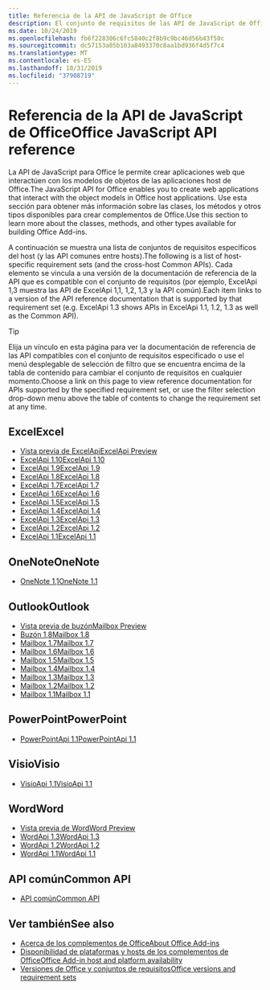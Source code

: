 ```yaml
---
title: Referencia de la API de JavaScript de Office
description: El conjunto de requisitos de las API de JavaScript de Office por host
ms.date: 10/24/2019
ms.openlocfilehash: fb6f228306c6fc5840c2f8b9c9bc46d56b43f50c
ms.sourcegitcommit: dc57153a05b103a8493370c8aa1bd936f4d5f7c4
ms.translationtype: MT
ms.contentlocale: es-ES
ms.lasthandoff: 10/31/2019
ms.locfileid: "37908719"
---
```

# <a name="office-javascript-api-reference"></a><span data-ttu-id="8f212-103">Referencia de la API de JavaScript de Office</span><span class="sxs-lookup"><span data-stu-id="8f212-103">Office JavaScript API reference</span></span>

<span data-ttu-id="8f212-104">La API de JavaScript para Office le permite crear aplicaciones web que interactúen con los modelos de objetos de las aplicaciones host de Office.</span><span class="sxs-lookup"><span data-stu-id="8f212-104">The JavaScript API for Office enables you to create web applications that interact with the object models in Office host applications.</span></span> <span data-ttu-id="8f212-105">Use esta sección para obtener más información sobre las clases, los métodos y otros tipos disponibles para crear complementos de Office.</span><span class="sxs-lookup"><span data-stu-id="8f212-105">Use this section to learn more about the classes, methods, and other types available for building Office Add-ins.</span></span>

<span data-ttu-id="8f212-106">A continuación se muestra una lista de conjuntos de requisitos específicos del host (y las API comunes entre hosts).</span><span class="sxs-lookup"><span data-stu-id="8f212-106">The following is a list of host-specific requirement sets (and the cross-host Common APIs).</span></span> <span data-ttu-id="8f212-107">Cada elemento se vincula a una versión de la documentación de referencia de la API que es compatible con el conjunto de requisitos (por ejemplo, ExcelApi 1,3 muestra las API de ExcelApi 1,1, 1,2, 1,3 y la API común).</span><span class="sxs-lookup"><span data-stu-id="8f212-107">Each item links to a version of the API reference documentation that is supported by that requirement set (e.g. ExcelApi 1.3 shows APIs in ExcelApi 1.1, 1.2, 1.3 as well as the Common API).</span></span>

> [!TIP]
> <span data-ttu-id="8f212-108">Elija un vínculo en esta página para ver la documentación de referencia de las API compatibles con el conjunto de requisitos especificado o use el menú desplegable de selección de filtro que se encuentra encima de la tabla de contenido para cambiar el conjunto de requisitos en cualquier momento.</span><span class="sxs-lookup"><span data-stu-id="8f212-108">Choose a link on this page to view reference documentation for APIs supported by the specified requirement set, or use the filter selection drop-down menu above the table of contents to change the requirement set at any time.</span></span>

## <a name="excel"></a><span data-ttu-id="8f212-109">Excel</span><span class="sxs-lookup"><span data-stu-id="8f212-109">Excel</span></span>

- [<span data-ttu-id="8f212-110">Vista previa de ExcelApi</span><span class="sxs-lookup"><span data-stu-id="8f212-110">ExcelApi Preview</span></span>](/javascript/api/excel?view=excel-js-preview)
- [<span data-ttu-id="8f212-111">ExcelApi 1.10</span><span class="sxs-lookup"><span data-stu-id="8f212-111">ExcelApi 1.10</span></span>](/javascript/api/excel?view=excel-js-1.10)
- [<span data-ttu-id="8f212-112">ExcelApi 1.9</span><span class="sxs-lookup"><span data-stu-id="8f212-112">ExcelApi 1.9</span></span>](/javascript/api/excel?view=excel-js-1.9)
- [<span data-ttu-id="8f212-113">ExcelApi 1.8</span><span class="sxs-lookup"><span data-stu-id="8f212-113">ExcelApi 1.8</span></span>](/javascript/api/excel?view=excel-js-1.8)
- [<span data-ttu-id="8f212-114">ExcelApi 1.7</span><span class="sxs-lookup"><span data-stu-id="8f212-114">ExcelApi 1.7</span></span>](/javascript/api/excel?view=excel-js-1.7)
- [<span data-ttu-id="8f212-115">ExcelApi 1.6</span><span class="sxs-lookup"><span data-stu-id="8f212-115">ExcelApi 1.6</span></span>](/javascript/api/excel?view=excel-js-1.6)
- [<span data-ttu-id="8f212-116">ExcelApi 1.5</span><span class="sxs-lookup"><span data-stu-id="8f212-116">ExcelApi 1.5</span></span>](/javascript/api/excel?view=excel-js-1.5)
- [<span data-ttu-id="8f212-117">ExcelApi 1.4</span><span class="sxs-lookup"><span data-stu-id="8f212-117">ExcelApi 1.4</span></span>](/javascript/api/excel?view=excel-js-1.4)
- [<span data-ttu-id="8f212-118">ExcelApi 1.3</span><span class="sxs-lookup"><span data-stu-id="8f212-118">ExcelApi 1.3</span></span>](/javascript/api/excel?view=excel-js-1.3)
- [<span data-ttu-id="8f212-119">ExcelApi 1.2</span><span class="sxs-lookup"><span data-stu-id="8f212-119">ExcelApi 1.2</span></span>](/javascript/api/excel?view=excel-js-1.2)
- [<span data-ttu-id="8f212-120">ExcelApi 1.1</span><span class="sxs-lookup"><span data-stu-id="8f212-120">ExcelApi 1.1</span></span>](/javascript/api/excel?view=excel-js-1.1)

## <a name="onenote"></a><span data-ttu-id="8f212-121">OneNote</span><span class="sxs-lookup"><span data-stu-id="8f212-121">OneNote</span></span>

- [<span data-ttu-id="8f212-122">OneNote 1,1</span><span class="sxs-lookup"><span data-stu-id="8f212-122">OneNote 1.1</span></span>](/javascript/api/onenote?view=onenote-js-1.1)

## <a name="outlook"></a><span data-ttu-id="8f212-123">Outlook</span><span class="sxs-lookup"><span data-stu-id="8f212-123">Outlook</span></span>

- [<span data-ttu-id="8f212-124">Vista previa de buzón</span><span class="sxs-lookup"><span data-stu-id="8f212-124">Mailbox Preview</span></span>](/javascript/api/outlook?view=outlook-js-preview)
- [<span data-ttu-id="8f212-125">Buzón 1,8</span><span class="sxs-lookup"><span data-stu-id="8f212-125">Mailbox 1.8</span></span>](/javascript/api/outlook?view=outlook-js-1.8)
- [<span data-ttu-id="8f212-126">Mailbox 1.7</span><span class="sxs-lookup"><span data-stu-id="8f212-126">Mailbox 1.7</span></span>](/javascript/api/outlook?view=outlook-js-1.7)
- [<span data-ttu-id="8f212-127">Mailbox 1.6</span><span class="sxs-lookup"><span data-stu-id="8f212-127">Mailbox 1.6</span></span>](/javascript/api/outlook?view=outlook-js-1.6)
- [<span data-ttu-id="8f212-128">Mailbox 1.5</span><span class="sxs-lookup"><span data-stu-id="8f212-128">Mailbox 1.5</span></span>](/javascript/api/outlook?view=outlook-js-1.5)
- [<span data-ttu-id="8f212-129">Mailbox 1.4</span><span class="sxs-lookup"><span data-stu-id="8f212-129">Mailbox 1.4</span></span>](/javascript/api/outlook?view=outlook-js-1.4)
- [<span data-ttu-id="8f212-130">Mailbox 1.3</span><span class="sxs-lookup"><span data-stu-id="8f212-130">Mailbox 1.3</span></span>](/javascript/api/outlook?view=outlook-js-1.3)
- [<span data-ttu-id="8f212-131">Mailbox 1.2</span><span class="sxs-lookup"><span data-stu-id="8f212-131">Mailbox 1.2</span></span>](/javascript/api/outlook?view=outlook-js-1.2)
- [<span data-ttu-id="8f212-132">Mailbox 1.1</span><span class="sxs-lookup"><span data-stu-id="8f212-132">Mailbox 1.1</span></span>](/javascript/api/outlook?view=outlook-js-1.1)

## <a name="powerpoint"></a><span data-ttu-id="8f212-133">PowerPoint</span><span class="sxs-lookup"><span data-stu-id="8f212-133">PowerPoint</span></span>

- [<span data-ttu-id="8f212-134">PowerPointApi 1.1</span><span class="sxs-lookup"><span data-stu-id="8f212-134">PowerPointApi 1.1</span></span>](/javascript/api/powerpoint?view=powerpoint-js-1.1)

## <a name="visio"></a><span data-ttu-id="8f212-135">Visio</span><span class="sxs-lookup"><span data-stu-id="8f212-135">Visio</span></span>

- [<span data-ttu-id="8f212-136">VisioApi 1,1</span><span class="sxs-lookup"><span data-stu-id="8f212-136">VisioApi 1.1</span></span>](/javascript/api/visio?view=visio-js-1.1)

## <a name="word"></a><span data-ttu-id="8f212-137">Word</span><span class="sxs-lookup"><span data-stu-id="8f212-137">Word</span></span>

- [<span data-ttu-id="8f212-138">Vista previa de Word</span><span class="sxs-lookup"><span data-stu-id="8f212-138">Word Preview</span></span>](/javascript/api/word?view=word-js-preview)
- [<span data-ttu-id="8f212-139">WordApi 1.3</span><span class="sxs-lookup"><span data-stu-id="8f212-139">WordApi 1.3</span></span>](/javascript/api/word?view=word-js-1.3)
- [<span data-ttu-id="8f212-140">WordApi 1.2</span><span class="sxs-lookup"><span data-stu-id="8f212-140">WordApi 1.2</span></span>](/javascript/api/word?view=word-js-1.2)
- [<span data-ttu-id="8f212-141">WordApi 1.1</span><span class="sxs-lookup"><span data-stu-id="8f212-141">WordApi 1.1</span></span>](/javascript/api/word?view=word-js-1.1)

## <a name="common-api"></a><span data-ttu-id="8f212-142">API común</span><span class="sxs-lookup"><span data-stu-id="8f212-142">Common API</span></span>

- [<span data-ttu-id="8f212-143">API común</span><span class="sxs-lookup"><span data-stu-id="8f212-143">Common API</span></span>](/javascript/api/office?view=common-js)

## <a name="see-also"></a><span data-ttu-id="8f212-144">Ver también</span><span class="sxs-lookup"><span data-stu-id="8f212-144">See also</span></span>

- [<span data-ttu-id="8f212-145">Acerca de los complementos de Office</span><span class="sxs-lookup"><span data-stu-id="8f212-145">About Office Add-ins</span></span>](/office/dev/add-ins/overview)
- [<span data-ttu-id="8f212-146">Disponibilidad de plataformas y hosts de los complementos de Office</span><span class="sxs-lookup"><span data-stu-id="8f212-146">Office Add-in host and platform availability</span></span>](/office/dev/add-ins/overview/office-add-in-availability)
- [<span data-ttu-id="8f212-147">Versiones de Office y conjuntos de requisitos</span><span class="sxs-lookup"><span data-stu-id="8f212-147">Office versions and requirement sets</span></span>](/office/dev/add-ins/develop/office-versions-and-requirement-sets)
